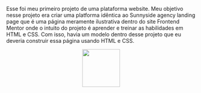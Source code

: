 Esse foi meu primeiro projeto de uma plataforma website. Meu objetivo nesse projeto era criar uma platforma idêntica ao Sunnyside agency landing page que é uma página meramente
ilustrativa dentro do site Frontend Mentor onde o intuito do projeto é aprender e treinar as habilidades em HTML e CSS. Com isso, havia um modelo dentro desse projeto que eu deveria construir essa 
página usando HTML e CSS.

<div align="center">
<img src="![Projeto Laranja](https://user-images.githubusercontent.com/128386789/233764097-8a67e3ef-d148-469f-a1e1-ffaec9d09bf2.jpg)" width="100px"/>
</div>
